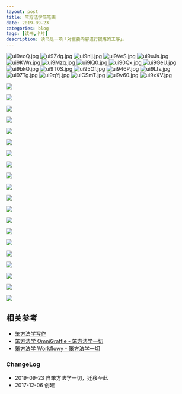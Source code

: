 ```yaml
---
layout: post
title: 笨方法学简笔画
date: 2019-09-23
categories: blog
tags: [读书,卡片]
description: 读书是一项「对重要内容进行提炼的工序」。
---
```


![ui9eoQ.jpg](https://s2.ax1x.com/2019/09/23/ui9eoQ.jpg)
![ui9Zdg.jpg](https://s2.ax1x.com/2019/09/23/ui9Zdg.jpg)
![ui9nij.jpg](https://s2.ax1x.com/2019/09/23/ui9nij.jpg)
![ui9VeS.jpg](https://s2.ax1x.com/2019/09/23/ui9VeS.jpg)
![ui9uJs.jpg](https://s2.ax1x.com/2019/09/23/ui9uJs.jpg)
![ui9KWn.jpg](https://s2.ax1x.com/2019/09/23/ui9KWn.jpg)
![ui9Mzq.jpg](https://s2.ax1x.com/2019/09/23/ui9Mzq.jpg)
![ui9lQ0.jpg](https://s2.ax1x.com/2019/09/23/ui9lQ0.jpg)
![ui90Qx.jpg](https://s2.ax1x.com/2019/09/23/ui90Qx.jpg)
![ui9GeU.jpg](https://s2.ax1x.com/2019/09/23/ui9GeU.jpg)
![ui9bkQ.jpg](https://s2.ax1x.com/2019/09/23/ui9bkQ.jpg)
![ui9T0S.jpg](https://s2.ax1x.com/2019/09/23/ui9T0S.jpg)
![ui95Of.jpg](https://s2.ax1x.com/2019/09/23/ui95Of.jpg)
![ui946P.jpg](https://s2.ax1x.com/2019/09/23/ui946P.jpg)
![ui9Lfs.jpg](https://s2.ax1x.com/2019/09/23/ui9Lfs.jpg)
![ui97Tg.jpg](https://s2.ax1x.com/2019/09/23/ui97Tg.jpg)
![ui9qYj.jpg](https://s2.ax1x.com/2019/09/23/ui9qYj.jpg)
![uiCSmT.jpg](https://s2.ax1x.com/2019/09/23/uiCSmT.jpg)
![ui9v60.jpg](https://s2.ax1x.com/2019/09/23/ui9v60.jpg)
![ui9xXV.jpg](https://s2.ax1x.com/2019/09/23/ui9xXV.jpg)


![](http://openmindclub.qiniudn.com/omt/StickFigure01.jpeg)

![](http://openmindclub.qiniudn.com/omt/StickFigure02.jpeg)

![](http://openmindclub.qiniudn.com/omt/StickFigure03.jpeg)

![](http://openmindclub.qiniudn.com/omt/StickFigure04.jpeg)

![](http://openmindclub.qiniudn.com/omt/StickFigure05.jpeg)

![](http://openmindclub.qiniudn.com/omt/StickFigure06.jpeg)

![](http://openmindclub.qiniudn.com/omt/StickFigure07.jpeg)

![](http://openmindclub.qiniudn.com/omt/StickFigure08.jpeg)

![](http://openmindclub.qiniudn.com/omt/StickFigure09.jpeg)

![](http://openmindclub.qiniudn.com/omt/StickFigure10.jpeg)

![](http://openmindclub.qiniudn.com/omt/StickFigure11.jpeg)

![](http://openmindclub.qiniudn.com/omt/StickFigure12.jpeg)

![](http://openmindclub.qiniudn.com/omt/StickFigure13.jpeg)

![](http://openmindclub.qiniudn.com/omt/StickFigure14.jpeg)

![](http://openmindclub.qiniudn.com/omt/StickFigure15.jpeg)

![](http://openmindclub.qiniudn.com/omt/StickFigure16.jpeg)

![](http://openmindclub.qiniudn.com/omt/StickFigure17.jpeg)

![](http://openmindclub.qiniudn.com/omt/StickFigure18.jpeg)

![](http://openmindclub.qiniudn.com/omt/StickFigure19.jpeg)

![](http://openmindclub.qiniudn.com/omt/StickFigure20.jpeg)


## 相关参考

- [笨方法学写作](http://www.LearnWritingTheHardWay.cn) 
- [笨方法学 OmniGraffle - 笨方法学一切](http://www.learnthingsthehardway.com/2017/12/02/OmniGraffleIcon.html)
- [笨方法学 Workflowy - 笨方法学一切](http://www.learnthingsthehardway.com/2017/12/02/Workflowy.html)

### ChangeLog

- 2019-09-23 自笨方法学一切，迁移至此
- 2017-12-06 创建


